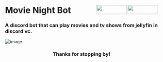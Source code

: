 <h1 align="left">Movie Night Bot


<img src="https://img.shields.io/github/watchers/d-solis/MovienightDiscordBot?color=%238AB4F8&labelColor=101012&label=watchers&style=for-the-badge" width=100 height=30 align="right" />
<img src="https://img.shields.io/github/stars/d-solis/MovienightDiscordBot?color=%238AB4F8&labelColor=101012&label=stars&style=for-the-badge" width=100 height=30 align="right" />

</h1> 

### A discord bot that can play movies and tv shows from jellyfin in discord vc.



![image](https://raw.githubusercontent.com/d-solis/dotfiles/main/assets/cat.svg)
<h3 align="center">
Thanks for stopping by!
</h3>
